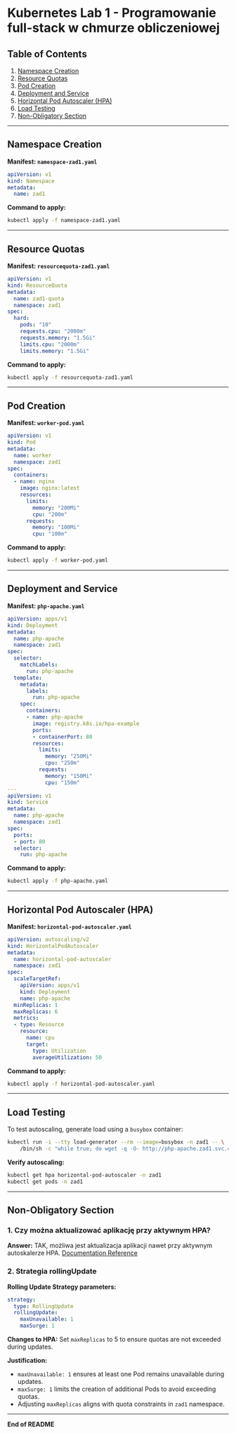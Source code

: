 # Kubernetes Lab 1 - Programowanie full-stack w chmurze obliczeniowej

## Table of Contents
1. [Namespace Creation](#namespace-creation)
2. [Resource Quotas](#resource-quotas)
3. [Pod Creation](#pod-creation)
4. [Deployment and Service](#deployment-and-service)
5. [Horizontal Pod Autoscaler (HPA)](#horizontal-pod-autoscaler-hpa)
6. [Load Testing](#load-testing)
7. [Non-Obligatory Section](#non-obligatory-section)

---

## Namespace Creation

**Manifest: `namespace-zad1.yaml`**
```yaml
apiVersion: v1
kind: Namespace
metadata:
  name: zad1
```
**Command to apply:**
```bash
kubectl apply -f namespace-zad1.yaml
```

---

## Resource Quotas

**Manifest: `resourcequota-zad1.yaml`**
```yaml
apiVersion: v1
kind: ResourceQuota
metadata:
  name: zad1-quota
  namespace: zad1
spec:
  hard:
    pods: "10"
    requests.cpu: "2000m"
    requests.memory: "1.5Gi"
    limits.cpu: "2000m"
    limits.memory: "1.5Gi"
```
**Command to apply:**
```bash
kubectl apply -f resourcequota-zad1.yaml
```

---

## Pod Creation

**Manifest: `worker-pod.yaml`**
```yaml
apiVersion: v1
kind: Pod
metadata:
  name: worker
  namespace: zad1
spec:
  containers:
  - name: nginx
    image: nginx:latest
    resources:
      limits:
        memory: "200Mi"
        cpu: "200m"
      requests:
        memory: "100Mi"
        cpu: "100m"
```
**Command to apply:**
```bash
kubectl apply -f worker-pod.yaml
```

---

## Deployment and Service

**Manifest: `php-apache.yaml`**
```yaml
apiVersion: apps/v1
kind: Deployment
metadata:
  name: php-apache
  namespace: zad1
spec:
  selector:
    matchLabels:
      run: php-apache
  template:
    metadata:
      labels:
        run: php-apache
    spec:
      containers:
      - name: php-apache
        image: registry.k8s.io/hpa-example
        ports:
        - containerPort: 80
        resources:
          limits:
            memory: "250Mi"
            cpu: "250m"
          requests:
            memory: "150Mi"
            cpu: "150m"
---
apiVersion: v1
kind: Service
metadata:
  name: php-apache
  namespace: zad1
spec:
  ports:
  - port: 80
  selector:
    run: php-apache
```
**Command to apply:**
```bash
kubectl apply -f php-apache.yaml
```

---

## Horizontal Pod Autoscaler (HPA)

**Manifest: `horizontal-pod-autoscaler.yaml`**
```yaml
apiVersion: autoscaling/v2
kind: HorizontalPodAutoscaler
metadata:
  name: horizontal-pod-autoscaler
  namespace: zad1
spec:
  scaleTargetRef:
    apiVersion: apps/v1
    kind: Deployment
    name: php-apache
  minReplicas: 1
  maxReplicas: 6
  metrics:
  - type: Resource
    resource:
      name: cpu
      target:
        type: Utilization
        averageUtilization: 50
```
**Command to apply:**
```bash
kubectl apply -f horizontal-pod-autoscaler.yaml
```

---

## Load Testing

To test autoscaling, generate load using a `busybox` container:
```bash
kubectl run -i --tty load-generator --rm --image=busybox -n zad1 -- \
    /bin/sh -c "while true; do wget -q -O- http://php-apache.zad1.svc.cluster.local; done"
```
**Verify autoscaling:**
```bash
kubectl get hpa horizontal-pod-autoscaler -n zad1
kubectl get pods -n zad1
```



---

## Non-Obligatory Section

### 1. Czy można aktualizować aplikację przy aktywnym HPA?
**Answer:** TAK, możliwa jest aktualizacja aplikacji nawet przy aktywnym autoskalerze HPA.
[Documentation Reference](https://kubernetes.io/docs/tasks/run-application/horizontal-pod-autoscale/)

### 2. Strategia rollingUpdate
**Rolling Update Strategy parameters:**
```yaml
strategy:
  type: RollingUpdate
  rollingUpdate:
    maxUnavailable: 1
    maxSurge: 1
```
**Changes to HPA:**
Set `maxReplicas` to 5 to ensure quotas are not exceeded during updates.

**Justification:**
- `maxUnavailable: 1` ensures at least one Pod remains unavailable during updates.
- `maxSurge: 1` limits the creation of additional Pods to avoid exceeding quotas.
- Adjusting `maxReplicas` aligns with quota constraints in `zad1` namespace.

---

**End of README**

